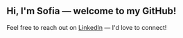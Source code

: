 <h2 align="left">Hi, I'm Sofia — welcome to my GitHub!</h2>

Feel free to reach out on [LinkedIn](https://www.linkedin.com/in/sofia-sawczenko/) — I'd love to connect!



<!--
###

**Experience**
I'm currently diving into the world of Data Science. 

**Volunteer Work**
Mentor at **Programadoras de Vidas for Girls**, where I help high school girls explore and learn about technology.

### Let's Connect!
Feel free to reach out on [LinkedIn](https://www.linkedin.com/in/sofia-sawczenko/) — I'd love to connect!


 ![](https://komarev.com/ghpvc/?username=sofiasawczenko&color=006bed)  

###

## About Me

- Passionate about bringing solution to real problems.
- Studying Software Engineering at FIAP. 

## My Skills

<a href="https://github.com/sofiasawczenko" title="Sofia's Profile">
  <img src="https://github-readme-stats.vercel.app/api/top-langs/?username=sofiasawczenko&theme=light&hide_border=false&include_all_commits=true&count_private=true&layout=compact" />
</a>


**AI**

[![Hugging Face](https://img.shields.io/badge/Hugging%20Face-FFD21E?logo=huggingface&logoColor=000)](#)
[![ChatGPT](https://img.shields.io/badge/ChatGPT-74aa9c?logo=openai&logoColor=white)](#)

**Data Engineering**

[![Google Cloud](https://img.shields.io/badge/Google%20Cloud-%234285F4.svg?logo=google-cloud&logoColor=white)](#)
[![Python](https://img.shields.io/badge/Python-3776AB?logo=python&logoColor=fff)](#)

**Data Processing**

[![Pandas](https://img.shields.io/badge/Pandas-150458?logo=pandas&logoColor=fff)](#)
[![NumPy](https://img.shields.io/badge/NumPy-4DABCF?logo=numpy&logoColor=fff)](#)
[![ETL](https://custom-icon-badges.demolab.com/badge/ETL-9370DB?logo=etl-logo&logoColor=fff)](#)

**Data Visualization**

[![Matplotlib](https://custom-icon-badges.demolab.com/badge/Matplotlib-71D291?logo=matplotlib&logoColor=fff)](#)

**Full-Stack Development**

[![Java](https://img.shields.io/badge/Java-%23ED8B00.svg?logo=openjdk&logoColor=white)](#)
[![TypeScript](https://img.shields.io/badge/TypeScript-3178C6?logo=typescript&logoColor=fff)](#)
[![Next.js](https://img.shields.io/badge/Next.js-black?logo=next.js&logoColor=white)](#)
[![Bootstrap](https://img.shields.io/badge/Bootstrap-7952B3?logo=bootstrap&logoColor=fff)](#)
[![Sass](https://img.shields.io/badge/Sass-C69?logo=sass&logoColor=fff)](#)
[![Figma](https://img.shields.io/badge/Figma-F24E1E?logo=figma&logoColor=white)](#)

**Version Control**

![Git](https://img.shields.io/badge/-Git-FFFFFF?style=flat&logo=git&logoColor=F05032)
[![GitHub](https://img.shields.io/badge/GitHub-%23121011.svg?logo=github&logoColor=white)](#)

**Code Editor**

[![IntelliJ IDEA](https://img.shields.io/badge/IntelliJIDEA-000000.svg?logo=intellij-idea&logoColor=white)](#)
![Google Colab](https://img.shields.io/badge/-Google%20Colab-FFFFFF?style=flat&logo=googlecolab&logoColor=F9AB00)
[![Visual Studio Code](https://custom-icon-badges.demolab.com/badge/Visual%20Studio%20Code-0078d7.svg?logo=vsc&logoColor=white)](#)

**Collaboration Tool**

[![Jira](https://img.shields.io/badge/Jira-0052CC?logo=jira&logoColor=fff)](#)

**Database**

[![DynamoDB](https://img.shields.io/badge/DynamoDB-4053D6?logo=amazondynamodb&logoColor=fff)](#)
[![Oracle](https://custom-icon-badges.demolab.com/badge/Oracle-F80000?logo=oracle&logoColor=fff)](#)


<br/>

## Where to find me

[![Linkedin](https://img.shields.io/badge/-sofiasawczenko-blue?style=flat-square&logo=Linkedin&logoColor=white&link=https://www.linkedin.com/in/sofia-sawczenko/)](https://www.linkedin.com/in/sofia-sawczenko/)
[![Gmail Badge](https://img.shields.io/badge/-sofiawko@gmail.com-006bed?style=flat-square&logo=Gmail&logoColor=white&link=mailto:sofiawko@gmail.com)](mailto:sofiawko@gmail.com)
[![GitHub](https://img.shields.io/github/followers/sofiasawczenko?label=follow&style=social)](https://github.com/sofiasawczenko)  -->

